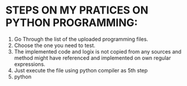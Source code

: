 STEPS ON MY PRATICES ON PYTHON PROGRAMMING:
===========================================

1) Go Through the list of the uploaded programming files.
2) Choose the one you need to test.
3) The implemented code and logix is not copied from any sources and method might have referenced and implemented on own regular expressions.
4) Just execute the file using python compiler as 5th step
5) python <Choosen program file>

